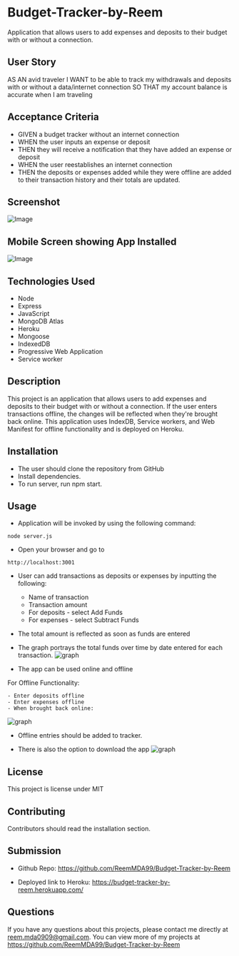 # Budget-Tracker-by-Reem

Application that allows users to add expenses and deposits to their budget with or without a connection.

## User Story

AS AN avid traveler
I WANT to be able to track my withdrawals and deposits with or without a data/internet connection
SO THAT my account balance is accurate when I am traveling 

## Acceptance Criteria

- GIVEN a budget tracker without an internet connection
- WHEN the user inputs an expense or deposit
- THEN they will receive a notification that they have added an expense or deposit
- WHEN the user reestablishes an internet connection
- THEN the deposits or expenses added while they were offline are added to their transaction history and their totals are updated.

## Screenshot
![Image](./assests/Picture1.png)

## Mobile Screen showing App Installed
![Image](./assests/IMG-20220623-WA0013.jpg)

## Technologies Used

- Node
- Express
- JavaScript
- MongoDB Atlas
- Heroku
- Mongoose
- IndexedDB
- Progressive Web Application
- Service worker

## Description

This project is an application that allows users to add expenses and deposits to their budget with or without a connection. If the user enters transactions offline, the changes will be reflected when they're brought back online. This application uses IndexDB, Service workers, and Web Manifest for offline functionality and is deployed on Heroku.


## Installation

- The user should clone the repository from GitHub
- Install dependencies. 
- To run server, run npm start.

## Usage

- Application will be invoked by using the following command:

`node server.js`

- Open your browser and go to

`http://localhost:3001`

- User can add transactions as deposits or expenses by inputting the following:

    - Name of transaction
    - Transaction amount
    - For deposits - select Add Funds
    - For expenses - select Subtract Funds

- The total amount is reflected as soon as funds are entered

- The graph portrays the total funds over time by date entered for each transaction.
![graph](./assests/Picture1.png)

- The app can be used online and offline

For Offline Functionality:

    - Enter deposits offline
    - Enter expenses offline
    - When brought back online:

![graph](./assests/Picture3.png)

- Offline entries should be added to tracker.

- There is also the option to download the app
![graph](./assests/Picture2.png)

## License

This project is license under MIT

## Contributing

Contributors should read the installation section.

## Submission

- Github Repo: https://github.com/ReemMDA99/Budget-Tracker-by-Reem

- Deployed link to Heroku: https://budget-tracker-by-reem.herokuapp.com/

## Questions

If you have any questions about this projects, please contact me directly at reem.mda0909@gmail.com. You can view more of my projects at https://github.com/ReemMDA99/Budget-Tracker-by-Reem